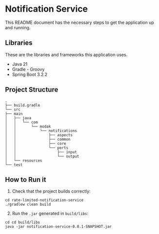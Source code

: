 # Notification Service

This README document has the necessary steps to get the application up and running.

## Libraries

These are the libraries and frameworks this application uses.

- Java 21
- Gradle - Groovy
- Spring Boot 3.2.2

## Project Structure

```
.
├── build.gradle
└── src
├── main
│   ├── java
│   │   └── com
│   │       └── modak
│   │           └── notifications
│   │               ├── aspects
│   │               ├── common
│   │               ├── core
│   │               └── ports
│   │                   ├── input
│   │                   └── output
│   └── resources
└── test
```
## How to Run it

1. Check that the project builds correctly:
```shell
cd rate-limited-notification-service
./gradlew clean build
```

2. Run the `.jar` generated in `build/libs`:
```shell
cd cd build/libs
java -jar notification-service-0.0.1-SNAPSHOT.jar
```